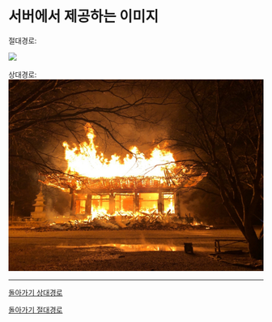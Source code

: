 # 서버에서 제공하는 이미지

절대경로:

![](https://github.com/dudwls311/testtest/blob/main/20210512513159_20210512153702590.jpg)

상대경로:
![](20210512513159_20210512153702590.jpg)

---

[돌아가기 상대경로](README.md)

[돌아가기 절대경로](./README.md)
